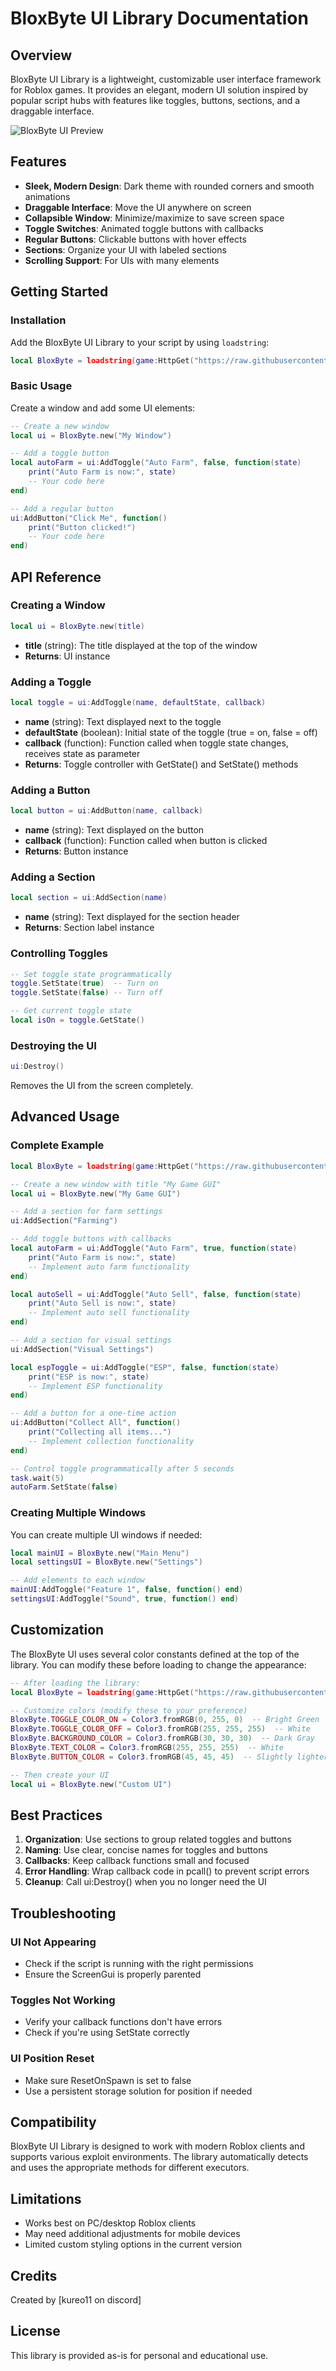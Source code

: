 # BloxByte UI Library Documentation

## Overview

BloxByte UI Library is a lightweight, customizable user interface framework for Roblox games. It provides an elegant, modern UI solution inspired by popular script hubs with features like toggles, buttons, sections, and a draggable interface.

![BloxByte UI Preview](https://example.com/bloxbyte-preview.png)

## Features

- **Sleek, Modern Design**: Dark theme with rounded corners and smooth animations
- **Draggable Interface**: Move the UI anywhere on screen
- **Collapsible Window**: Minimize/maximize to save screen space
- **Toggle Switches**: Animated toggle buttons with callbacks
- **Regular Buttons**: Clickable buttons with hover effects
- **Sections**: Organize your UI with labeled sections
- **Scrolling Support**: For UIs with many elements

## Getting Started

### Installation

Add the BloxByte UI Library to your script by using `loadstring`:

```lua
local BloxByte = loadstring(game:HttpGet("https://raw.githubusercontent.com/YourUsername/BloxByte/main/BloxByteUI.lua"))()
```

### Basic Usage

Create a window and add some UI elements:

```lua
-- Create a new window
local ui = BloxByte.new("My Window")

-- Add a toggle button
local autoFarm = ui:AddToggle("Auto Farm", false, function(state)
    print("Auto Farm is now:", state)
    -- Your code here
end)

-- Add a regular button
ui:AddButton("Click Me", function()
    print("Button clicked!")
    -- Your code here
end)
```

## API Reference

### Creating a Window

```lua
local ui = BloxByte.new(title)
```

- **title** (string): The title displayed at the top of the window
- **Returns**: UI instance

### Adding a Toggle

```lua
local toggle = ui:AddToggle(name, defaultState, callback)
```

- **name** (string): Text displayed next to the toggle
- **defaultState** (boolean): Initial state of the toggle (true = on, false = off)
- **callback** (function): Function called when toggle state changes, receives state as parameter
- **Returns**: Toggle controller with GetState() and SetState() methods

### Adding a Button

```lua
local button = ui:AddButton(name, callback)
```

- **name** (string): Text displayed on the button
- **callback** (function): Function called when button is clicked
- **Returns**: Button instance

### Adding a Section

```lua
local section = ui:AddSection(name)
```

- **name** (string): Text displayed for the section header
- **Returns**: Section label instance

### Controlling Toggles

```lua
-- Set toggle state programmatically
toggle.SetState(true)  -- Turn on
toggle.SetState(false) -- Turn off

-- Get current toggle state
local isOn = toggle.GetState()
```

### Destroying the UI

```lua
ui:Destroy()
```

Removes the UI from the screen completely.

## Advanced Usage

### Complete Example

```lua
local BloxByte = loadstring(game:HttpGet("https://raw.githubusercontent.com/YourUsername/BloxByte/main/BloxByteUI.lua"))()

-- Create a new window with title "My Game GUI"
local ui = BloxByte.new("My Game GUI")

-- Add a section for farm settings
ui:AddSection("Farming")

-- Add toggle buttons with callbacks
local autoFarm = ui:AddToggle("Auto Farm", true, function(state)
    print("Auto Farm is now:", state)
    -- Implement auto farm functionality
end)

local autoSell = ui:AddToggle("Auto Sell", false, function(state)
    print("Auto Sell is now:", state)
    -- Implement auto sell functionality
end)

-- Add a section for visual settings
ui:AddSection("Visual Settings")

local espToggle = ui:AddToggle("ESP", false, function(state)
    print("ESP is now:", state)
    -- Implement ESP functionality
end)

-- Add a button for a one-time action
ui:AddButton("Collect All", function()
    print("Collecting all items...")
    -- Implement collection functionality
end)

-- Control toggle programmatically after 5 seconds
task.wait(5)
autoFarm.SetState(false)
```

### Creating Multiple Windows

You can create multiple UI windows if needed:

```lua
local mainUI = BloxByte.new("Main Menu")
local settingsUI = BloxByte.new("Settings")

-- Add elements to each window
mainUI:AddToggle("Feature 1", false, function() end)
settingsUI:AddToggle("Sound", true, function() end)
```

## Customization

The BloxByte UI uses several color constants defined at the top of the library. You can modify these before loading to change the appearance:

```lua
-- After loading the library:
local BloxByte = loadstring(game:HttpGet("https://raw.githubusercontent.com/YourUsername/BloxByte/main/BloxByteUI.lua"))()

-- Customize colors (modify these to your preference)
BloxByte.TOGGLE_COLOR_ON = Color3.fromRGB(0, 255, 0)  -- Bright Green
BloxByte.TOGGLE_COLOR_OFF = Color3.fromRGB(255, 255, 255)  -- White
BloxByte.BACKGROUND_COLOR = Color3.fromRGB(30, 30, 30)  -- Dark Gray
BloxByte.TEXT_COLOR = Color3.fromRGB(255, 255, 255)  -- White
BloxByte.BUTTON_COLOR = Color3.fromRGB(45, 45, 45)  -- Slightly lighter gray

-- Then create your UI
local ui = BloxByte.new("Custom UI")
```

## Best Practices

1. **Organization**: Use sections to group related toggles and buttons
2. **Naming**: Use clear, concise names for toggles and buttons
3. **Callbacks**: Keep callback functions small and focused
4. **Error Handling**: Wrap callback code in pcall() to prevent script errors
5. **Cleanup**: Call ui:Destroy() when you no longer need the UI

## Troubleshooting

### UI Not Appearing
- Check if the script is running with the right permissions
- Ensure the ScreenGui is properly parented

### Toggles Not Working
- Verify your callback functions don't have errors
- Check if you're using SetState correctly

### UI Position Reset
- Make sure ResetOnSpawn is set to false
- Use a persistent storage solution for position if needed

## Compatibility

BloxByte UI Library is designed to work with modern Roblox clients and supports various exploit environments. The library automatically detects and uses the appropriate methods for different executors.

## Limitations

- Works best on PC/desktop Roblox clients
- May need additional adjustments for mobile devices
- Limited custom styling options in the current version

## Credits

Created by [kureo11 on discord]

## License

This library is provided as-is for personal and educational use.
